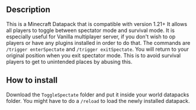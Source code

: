 ## Description

This is a Minecraft Datapack that is compatible with version 1.21+
It allows all players to toggle between spectator mode and survival mode. 
It is especially useful for Vanilla multiplayer server, if you don't wish to op players or have any plugins installed in order to do that.
The commands are `/trigger enterSpectate` and  `/trigger exitSpectate`.
You will return to your original position when you exit spectator mode. This is to avoid survival players to get to unintended places by abusing this.


## How to install

Download the `ToggleSpectate` folder and put it inside your world datapacks folder. You might have to do a `/reload` to load the newly installed datapack.
